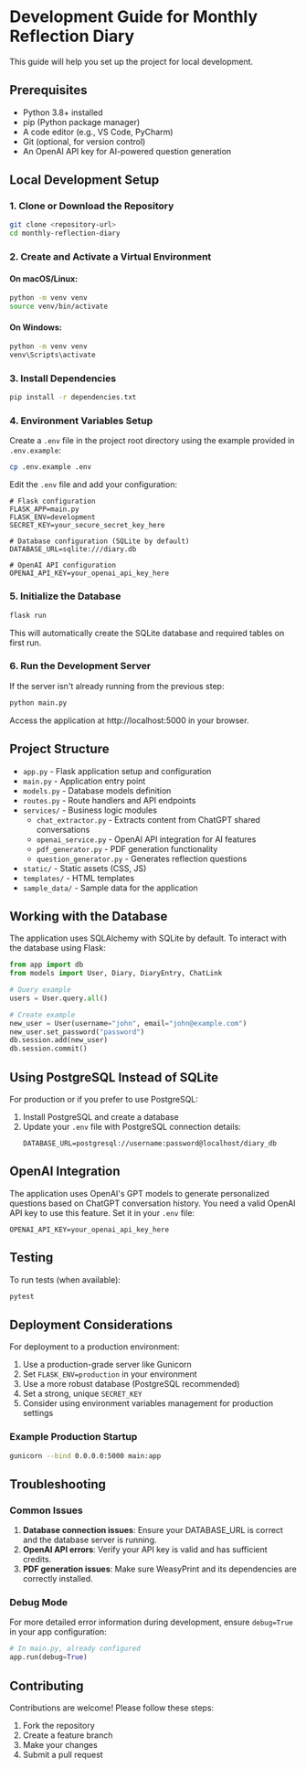 # Development Guide for Monthly Reflection Diary

This guide will help you set up the project for local development.

## Prerequisites

- Python 3.8+ installed
- pip (Python package manager)
- A code editor (e.g., VS Code, PyCharm)
- Git (optional, for version control)
- An OpenAI API key for AI-powered question generation

## Local Development Setup

### 1. Clone or Download the Repository

```bash
git clone <repository-url>
cd monthly-reflection-diary
```

### 2. Create and Activate a Virtual Environment

#### On macOS/Linux:
```bash
python -m venv venv
source venv/bin/activate
```

#### On Windows:
```bash
python -m venv venv
venv\Scripts\activate
```

### 3. Install Dependencies

```bash
pip install -r dependencies.txt
```

### 4. Environment Variables Setup

Create a `.env` file in the project root directory using the example provided in `.env.example`:

```bash
cp .env.example .env
```

Edit the `.env` file and add your configuration:

```
# Flask configuration
FLASK_APP=main.py
FLASK_ENV=development
SECRET_KEY=your_secure_secret_key_here

# Database configuration (SQLite by default)
DATABASE_URL=sqlite:///diary.db

# OpenAI API configuration
OPENAI_API_KEY=your_openai_api_key_here
```

### 5. Initialize the Database

```bash
flask run
```

This will automatically create the SQLite database and required tables on first run.

### 6. Run the Development Server

If the server isn't already running from the previous step:

```bash
python main.py
```

Access the application at http://localhost:5000 in your browser.

## Project Structure

- `app.py` - Flask application setup and configuration
- `main.py` - Application entry point
- `models.py` - Database models definition
- `routes.py` - Route handlers and API endpoints
- `services/` - Business logic modules
  - `chat_extractor.py` - Extracts content from ChatGPT shared conversations
  - `openai_service.py` - OpenAI API integration for AI features
  - `pdf_generator.py` - PDF generation functionality
  - `question_generator.py` - Generates reflection questions
- `static/` - Static assets (CSS, JS)
- `templates/` - HTML templates
- `sample_data/` - Sample data for the application

## Working with the Database

The application uses SQLAlchemy with SQLite by default. To interact with the database using Flask:

```python
from app import db
from models import User, Diary, DiaryEntry, ChatLink

# Query example
users = User.query.all()

# Create example
new_user = User(username="john", email="john@example.com")
new_user.set_password("password")
db.session.add(new_user)
db.session.commit()
```

## Using PostgreSQL Instead of SQLite

For production or if you prefer to use PostgreSQL:

1. Install PostgreSQL and create a database
2. Update your `.env` file with PostgreSQL connection details:
   ```
   DATABASE_URL=postgresql://username:password@localhost/diary_db
   ```

## OpenAI Integration

The application uses OpenAI's GPT models to generate personalized questions based on ChatGPT conversation history. You need a valid OpenAI API key to use this feature. Set it in your `.env` file:

```
OPENAI_API_KEY=your_openai_api_key_here
```

## Testing

To run tests (when available):

```bash
pytest
```

## Deployment Considerations

For deployment to a production environment:

1. Use a production-grade server like Gunicorn
2. Set `FLASK_ENV=production` in your environment
3. Use a more robust database (PostgreSQL recommended)
4. Set a strong, unique `SECRET_KEY`
5. Consider using environment variables management for production settings

### Example Production Startup

```bash
gunicorn --bind 0.0.0.0:5000 main:app
```

## Troubleshooting

### Common Issues

1. **Database connection issues**: Ensure your DATABASE_URL is correct and the database server is running.
2. **OpenAI API errors**: Verify your API key is valid and has sufficient credits.
3. **PDF generation issues**: Make sure WeasyPrint and its dependencies are correctly installed.

### Debug Mode

For more detailed error information during development, ensure `debug=True` in your app configuration:

```python
# In main.py, already configured
app.run(debug=True)
```

## Contributing

Contributions are welcome! Please follow these steps:

1. Fork the repository
2. Create a feature branch
3. Make your changes
4. Submit a pull request